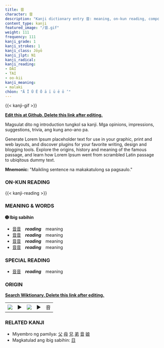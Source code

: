 ```yaml
---
title: 音
character: 音
description: "Kanji dictionary entry 音: meaning, on-kun reading, compounds, origin, related kanji"
content_type: kanji
featured_image: "/音.gif"
weight: 111
frequency: 111
kanji_grade: 1
kanji_strokes: 1
kanji_class: Jōyō
kanji_jlpt: N1
kanji_radical: 
kanji_reading: 
- DAI
- TAI
- oo-kii
kanji_meaning:
- malaki
chōon: "Ā Ī Ū Ē Ō ā ī ū ē ō ’"
---
```

[//]: # (Don't edit the line below. Kanji animated GIF code is automatically generated.)
{{< kanji-gif >}}

[//]: # (Edit below this line.)

**[Edit this at Github. Delete this link after editing.](https://github.com/tim0g/tim/tree/main/content/kanji/音/index.md)**

Magsulat dito ng introduction tungkol sa kanji. Mga opinions, impressions, suggestions, trivia, ang kung ano-ano pa.

Generate Lorem Ipsum placeholder text for use in your graphic, print and web layouts, and discover plugins for your favorite writing, design and blogging tools. Explore the origins, history and meaning of the famous passage, and learn how Lorem Ipsum went from scrambled Latin passage to ubiqitous dummy text.
 
**Mnemonic:** "Maikling sentence na makakatulong sa pagsaulo."

### ON-KUN READING

[//]: # (Don't edit the line below. ON-KUN READING code is automatically generated.)
{{< kanji-reading >}}

### MEANING & WORDS

#### ➊ **Ibig sabihin**
  - [音](../音)[音](../音)　***reading***　meaning
  - [音](../音)[音](../音)　***reading***　meaning
  - [音](../音)[音](../音)　***reading***　meaning
  - [音](../音)[音](../音)　***reading***　meaning

### SPECIAL READING
  - [音](../音)[音](../音)　***reading***　meaning

### ORIGIN

**[Search Wiktionary. Delete this link after editing.](https://wiktionary.org/wiki/音)**
<table class="kanji-table"><tr><td>
<img src="60px-音-bronze.svg.png">
</td><td>▶</td><td>
<img src="60px-音-oracle.svg.png">
</td><td>▶</td>
<td class="kanji-origin">音</td>
</tr></table>

### RELATED KANJI
- Miyembro ng pamilya: [父](../父) [母](../母) [兄](../兄) [弟](../弟) [音](../音) [娘](../娘)
- Magkatulad ang ibig sabihin: [日](../日)

